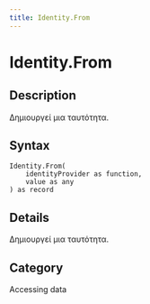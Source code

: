 ```yaml
---
title: Identity.From
---
```


# Identity.From


## Description

Δημιουργεί μια ταυτότητα.


## Syntax

```powerquery
Identity.From(
    identityProvider as function,
    value as any
) as record
```


## Details

Δημιουργεί μια ταυτότητα.



## Category
Accessing data
